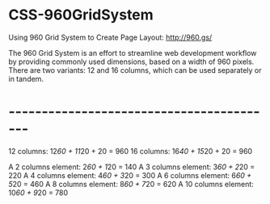 # CSS-960GridSystem

Using 960 Grid System to Create Page Layout: http://960.gs/

The 960 Grid System is an effort to streamline web development workflow by providing commonly used dimensions, based on a width of 960 pixels.
There are two variants: 12 and 16 columns, which can be used separately or in tandem.
# -----------------------------------------
12 columns: 12*60 + 11*20 + 20 = 960
16 columns: 16*40 + 15*20 + 20 = 960

A 2 columns element: 2*60 + 1*20 = 140
A 3 columns element: 3*60 + 2*20 = 220
A 4 columns element: 4*60 + 3*20 = 300
A 6 columns element: 6*60 + 5*20 = 460
A 8 columns element: 8*60 + 7*20 = 620
A 10 columns element: 10*60 + 9*20 = 780
